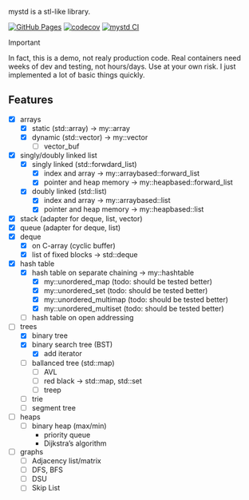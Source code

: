 
mystd is a stl-like library.

[![GitHub Pages](https://img.shields.io/badge/docs-online-blue?logo=github)](https://pets-tech.github.io/mystd/) [![codecov](https://codecov.io/gh/pets-tech/mystd/graph/badge.svg?token=92FQ42MXUZ)](https://codecov.io/gh/pets-tech/mystd) [![mystd CI](https://github.com/pets-tech/mystd/actions/workflows/ci.yml/badge.svg?branch=master)](https://github.com/pets-tech/mystd/actions/workflows/ci.yml)

> [!IMPORTANT]
> In fact, this is a demo, not realy production code. Real containers need weeks of dev and testing, not hours/days. Use at your own risk. I just implemented a lot of basic things quickly.


## Features

- [x] arrays
    - [x] static (std::array)   -> my::array
    - [x] dynamic (std::vector) -> my::vector
        - [ ] vector_buf
- [x] singly/doubly linked list
    - [x] singly linked (std::forwdard_list)
        - [x] index and array            -> my::arraybased::forward_list
        - [x] pointer and heap memory    -> my::heapbased::forward_list
    - [x] doubly linked (std::list)
        - [x] index and array            -> my::arraybased::list
        - [x] pointer and heap memory    -> my::heapbased::list
- [x] stack (adapter for deque, list, vector)
- [x] queue (adapter for deque, list)
- [x] deque
    - [x] on C-array (cyclic buffer)
    - [x] list of fixed blocks  -> std::deque
- [x] hash table
    - [x] hash table on separate chaining -> my::hashtable
        - [x] my::unordered_map         (todo: should be tested better)
        - [x] my::unordered_set         (todo: should be tested better)
        - [x] my::unordered_multimap    (todo: should be tested better)
        - [x] my::unordered_multiset    (todo: should be tested better)
    - [ ] hash table on open addressing
- [ ] trees
    - [x] binary tree
    - [x] binary search tree (BST)
        - [x] add iterator
    - [ ] ballanced tree (std::map)
        - [ ] AVL
        - [ ] red black -> std::map, std::set
        - [ ] treep
    - [ ] trie
    - [ ] segment tree
- [ ] heaps
    - [ ] binary heap (max/min)
        - priority queue
        - Dijkstra’s algorithm
- [ ] graphs
    - [ ] Adjacency list/matrix
    - [ ] DFS, BFS
    - [ ] DSU
    - [ ] Skip List
